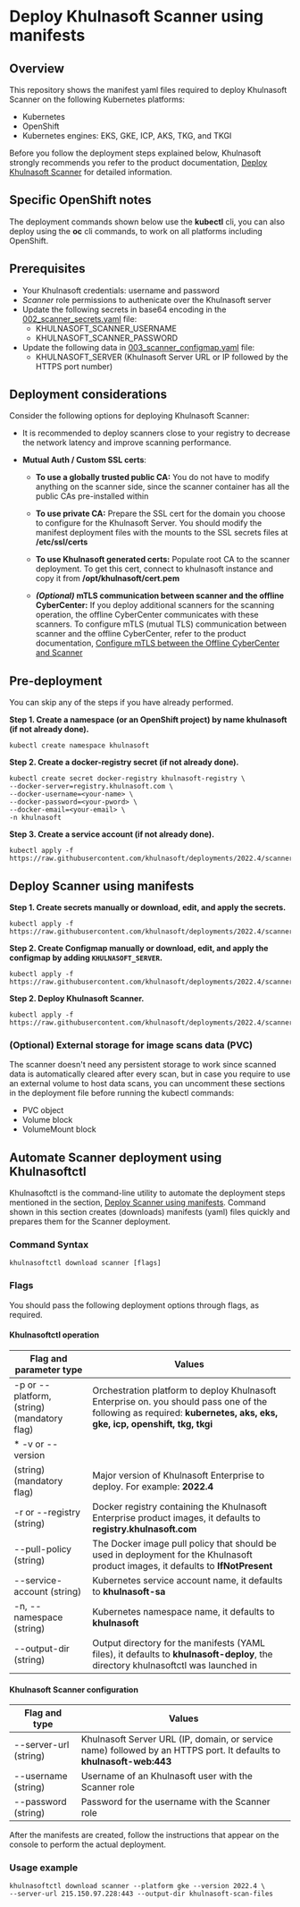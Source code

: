 # Deploy Khulnasoft Scanner using manifests

## Overview

This repository shows the manifest yaml files required to deploy Khulnasoft Scanner on the following Kubernetes platforms:
* Kubernetes
* OpenShift
* Kubernetes engines: EKS, GKE, ICP, AKS, TKG, and TKGI

Before you follow the deployment steps explained below, Khulnasoft strongly recommends you refer to the product documentation, [Deploy Khulnasoft Scanner](https://docs.khulnasoft.com/docs/deploy-k8s-scanners) for detailed information.

## Specific OpenShift notes
The deployment commands shown below use the **kubectl** cli, you can also deploy using the **oc** cli commands, to work on all platforms including OpenShift.

## Prerequisites

- Your Khulnasoft credentials: username and password
- *Scanner* role permissions to authenicate over the Khulnasoft server
- Update the following secrets in base64 encoding in the [002_scanner_secrets.yaml](./002_scanner_secrets.yaml) file:
  - KHULNASOFT_SCANNER_USERNAME
  - KHULNASOFT_SCANNER_PASSWORD
- Update the following data in [003_scanner_configmap.yaml](./003_scanner_configmap.yaml) file:
  - KHULNASOFT_SERVER (Khulnasoft Server URL or IP followed by the HTTPS port number)

## Deployment considerations

Consider the following options for deploying Khulnasoft Scanner:

- It is recommended to deploy scanners close to your registry to decrease the network latency and improve scanning performance.

- **Mutual Auth / Custom SSL certs**: 
  - **To use a globally trusted public CA:** You do not have to modify anything on the scanner side, since the scanner container has all the public CAs pre-installed within
  
  - **To use private CA:** Prepare the SSL cert for the domain you choose to configure for the Khulnasoft Server. You should modify the manifest deployment files with the mounts to the SSL secrets files at **/etc/ssl/certs**
  
  - **To use Khulnasoft generated certs:** Populate root CA to the scanner deployment. To get this cert, connect to khulnasoft instance and copy it from **/opt/khulnasoft/cert.pem**
  
  - ***(Optional)* mTLS communication between scanner and the offline CyberCenter:**  If you deploy additional scanners for the scanning operation, the offline CyberCenter communicates with these scanners. To configure mTLS (mutual TLS) communication between scanner and the offline CyberCenter, refer to the product documentation, [Configure mTLS between the Offline CyberCenter and Scanner](https://docs.khulnasoft.com/docs/configure-mtls-between-the-offline-cybercenter-and-scanner)

## Pre-deployment

You can skip any of the steps if you have already performed.

**Step 1. Create a namespace (or an OpenShift  project) by name khulnasoft (if not already done).**

```SHELL
kubectl create namespace khulnasoft
```

**Step 2. Create a docker-registry secret (if not already done).**

```SHELL
kubectl create secret docker-registry khulnasoft-registry \
--docker-server=registry.khulnasoft.com \
--docker-username=<your-name> \
--docker-password=<your-pword> \
--docker-email=<your-email> \
-n khulnasoft
```

**Step 3. Create a service account (if not already done).**

```SHELL
kubectl apply -f https://raw.githubusercontent.com/khulnasoft/deployments/2022.4/scanner/kubernetes_and_openshift/manifests/001_scanner_serviceAccount.yaml
```

## Deploy Scanner using manifests

**Step 1. Create secrets manually or download, edit, and apply the secrets.**

```SHELL
kubectl apply -f https://raw.githubusercontent.com/khulnasoft/deployments/2022.4/scanner/kubernetes_and_openshift/manifests/002_scanner_secrets.yaml
```

**Step 2. Create Configmap manually or download, edit, and apply the configmap by adding `KHULNASOFT_SERVER`.**

```SHELL
kubectl apply -f https://raw.githubusercontent.com/khulnasoft/deployments/2022.4/scanner/kubernetes_and_openshift/manifests/003_scanner_configmap.yaml
```

**Step 2. Deploy Khulnasoft Scanner.**

```SHELL
kubectl apply -f https://raw.githubusercontent.com/khulnasoft/deployments/2022.4/scanner/kubernetes_and_openshift/manifests/004_scanner_deploy.yaml
```

### (Optional) External storage for image scans data (PVC)
The scanner doesn't need any persistent storage to work since scanned data is automatically cleared after every scan, but in case you require to use an external volume to host data scans, you can uncomment these sections in the deployment file before running the kubectl commands:
* PVC object
* Volume block
* VolumeMount block

## Automate Scanner deployment using Khulnasoftctl

Khulnasoftctl is the command-line utility to automate the deployment steps mentioned in the section, [Deploy Scanner using manifests](#deploy-scanner-using-manifests). Command shown in this section creates (downloads) manifests (yaml) files quickly and prepares them for the Scanner deployment.

### Command Syntax

```SHELL
khulnasoftctl download scanner [flags]
```

### Flags
You should pass the following deployment options through flags, as required.

#### Khulnasoftctl operation

Flag and parameter type              | Values                                                |
| ---------------------- | ------------------------------------------------------------ |
| -p or --platform, (string) (mandatory flag) | Orchestration platform to deploy Khulnasoft Enterprise on. you should pass one of the following as required: **kubernetes, aks, eks, gke, icp, openshift, tkg, tkgi**    |
| * -v or --version
(string) (mandatory flag) | Major version of Khulnasoft Enterprise to deploy. For example: **2022.4** |
| -r or --registry (string) | Docker registry containing the Khulnasoft Enterprise product images, it defaults to **registry.khulnasoft.com** |
| --pull-policy (string) | The Docker image pull policy that should be used in deployment for the Khulnasoft product images, it defaults to **IfNotPresent** |
| --service-account (string) | Kubernetes service account name, it defaults to **khulnasoft-sa** |
| -n, --namespace (string) | Kubernetes namespace name, it defaults to **khulnasoft** |
| --output-dir (string) | Output directory for the manifests (YAML files), it defaults to **khulnasoft-deploy**, the directory khulnasoftctl was launched in |

#### Khulnasoft Scanner configuration

Flag and type              | Values                                                |
| ---------------------- | ------------------------------------------------------------ |
| --server-url (string) | Khulnasoft Server URL (IP, domain, or service name) followed by an HTTPS port. It defaults to **khulnasoft-web:443**|
| --username (string) | Username of an Khulnasoft user with the Scanner role|
| --password (string) | Password for the username with the Scanner role|

After the manifests are created, follow the instructions that appear on the console to perform the actual deployment.

### Usage example 

```SHELL
khulnasoftctl download scanner --platform gke --version 2022.4 \
--server-url 215.150.97.228:443 --output-dir khulnasoft-scan-files
```